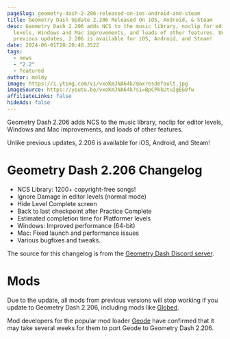```yaml
---
pageSlug: geometry-dash-2-206-released-on-ios-android-and-steam
title: Geometry Dash Update 2.206 Released On iOS, Android, & Steam
desc: Geometry Dash 2.206 adds NCS to the music library, noclip for editor
  levels, Windows and Mac improvements, and loads of other features. Unlike
  previous updates, 2.206 is available for iOS, Android, and Steam!
date: 2024-06-01T20:20:48.352Z
tags:
  - news
  - "2.2"
  - featured
author: moldy
image: https://i.ytimg.com/vi/vxoKmJNA64k/maxresdefault.jpg
imageSource: https://youtu.be/vxoKmJNA64k?si=BpCPkkUtuIgEG0fw
affiliateLinks: false
hideAds: false
---
```

Geometry Dash 2.206 adds NCS to the music library, noclip for editor levels, Windows and Mac improvements, and loads of other features.

Unlike previous updates, 2.206 is available for iOS, Android, and Steam!

# Geometry Dash 2.206 Changelog

- NCS Library: 1200+ copyright-free songs!
- Ignore Damage in editor levels (normal mode)
- Hide Level Complete screen
- Back to last checkpoint after Practice Complete
- Estimated completion time for Platformer levels
- Windows: Improved performance (64-bit)
- Mac: Fixed launch and performance issues
- Various bugfixes and tweaks.

The source for this changelog is from the [Geometry Dash Discord server](/posts/geometry-dash-discord-server-how-to-join-request-levels/).

# Mods

Due to the update, all mods from previous versions will stop working if you update to Geometry Dash 2.206, including mods like [Globed](/posts/geometry-dash-multiplayer-how-to-download-and-install/).

Mod developers for the popular mod loader [Geode](/posts/geometry-dash-geode-how-to-download-and-install/) have confirmed that it may take several weeks for them to port Geode to Geometry Dash 2.206.